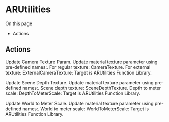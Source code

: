 # ARUtilities

On this page 

  * Actions





## Actions

Update Camera Texture Param. Update material texture parameter using pre-defined names:. For regular texture: CameraTexture. For external texture: ExternalCameraTexture: Target is ARUtilities Function Library.

Update Scene Depth Texture. Update material texture parameter using pre-defined names:. Scene depth texture: SceneDepthTexture. Depth to meter scale: DepthToMeterScale: Target is ARUtilities Function Library.

Update World to Meter Scale. Update material texture parameter using pre-defined names:. World to meter scale: WorldToMeterScale: Target is ARUtilities Function Library.


